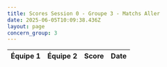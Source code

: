 ```yaml
---
title: Scores Session 0 - Groupe 3 - Matchs Aller
date: 2025-06-05T10:09:38.436Z
layout: page
concern_group: 3
---
```




| Équipe 1 | Équipe 2 | Score | Date |
|----------|----------|-------|------|

